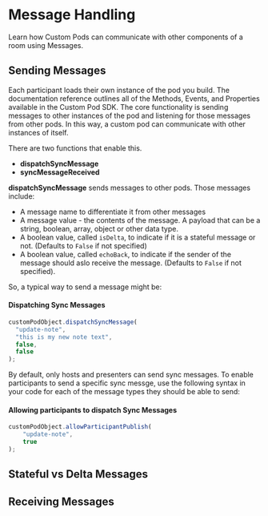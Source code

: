 # Message Handling
Learn how Custom Pods can communicate with other components of a room using Messages. 

## Sending Messages

Each participant loads their own instance of the pod you build. The documentation reference outlines all of the Methods, Events, and Properties available in the Custom Pod SDK. The core functionality is sending messages to other instances of the pod and listening for those messages from other pods. In this way, a custom pod can communicate with other instances of itself.

There are two functions that enable this. 

- **dispatchSyncMessage**
- **syncMessageReceived**

**dispatchSyncMessage** sends messages to other pods. Those messages include:
- A message name to differentiate it from other messages
- A message value - the contents of the message. A payload that can be a string, boolean, array, object or other data type.
- A boolean value, called `isDelta`, to indicate if it is a stateful message or not. (Defaults to `False` if not specified)
- A boolean value, called `echoBack`, to indicate if the sender of the message should aslo receive the message. (Defaults to `False` if not specified).

So, a typical way to send a message might be:

<CodeBlock slots="heading, code" languages="JavaScript"/>

#### Dispatching Sync Messages

```JavaScript
customPodObject.dispatchSyncMessage(
  "update-note",
  "this is my new note text",
  false,
  false
);

```
By default, only hosts and presenters can send sync messages. To enable participants to send a specific sync messge, use the following syntax in your code for each of the message types they should be able to send:

<CodeBlock slots="heading, code" languages="JavaScript"/>

#### Allowing participants to dispatch Sync Messages

```JavaScript
customPodObject.allowParticipantPublish(
    "update-note", 
    true
);

```

## Stateful vs Delta Messages



## Receiving Messages


